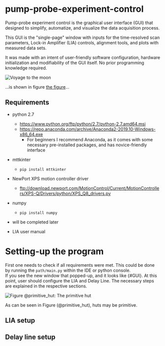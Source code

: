 # pump-probe-experiment-control 

Pump-probe experiment control is the graphical user interface (GUI) that designed to simplify, automatize, and visualize the data acquisition process.

This GUI is the "single-page" window with inputs for the time-resolved scan parameters, Lock-in Amplifier (LIA) controls, alignment tools, and plots with measured data sets. 

It was made with an intent of user-friendly software configuration, hardware initialization and modifiability of the GUI itself. No prior programming knowledge required. 

![Voyage to the moon](https://i.ibb.co/bLRJ7M4/GUI.png)

...is shown in figure [the figure](#Voyage-to-the-moon)...

## Requirements

* python 2.7
  - https://www.python.org/ftp/python/2.7/python-2.7.amd64.msi
  - https://repo.anaconda.com/archive/Anaconda2-2019.10-Windows-x86_64.exe
    - For beginners I recommend Anaconda, as it comes with some necessary pre-installed packages, and has novice-friendly interface
* mttkinter
  - `pip install mttkinter`
* NewPort XPS motion controller driver
  - ftp://download.newport.com/MotionControl/Current/MotionControllers/XPS-Q/Drivers/python/XPS_Q8_drivers.py
* numpy
  - `pip install numpy`
* will be completed later

* LIA user manual

# Setting-up the program

First one needs to check if all requirements were met. This could be done by running the `path/main.py` within the IDE or python console.  
If you see the new window that popped-up, and it looks like {#GUI}. At this point, user should configure the LIA and Delay Line. The necessary steps are explained in the respective sections. 

![Figure @primitive_hut: The primitive hut](https://i.ibb.co/bLRJ7M4/GUI.png)

As can be seen in Figure (@primitive_hut), huts may be primitive.

## LIA setup

## Delay line setup
